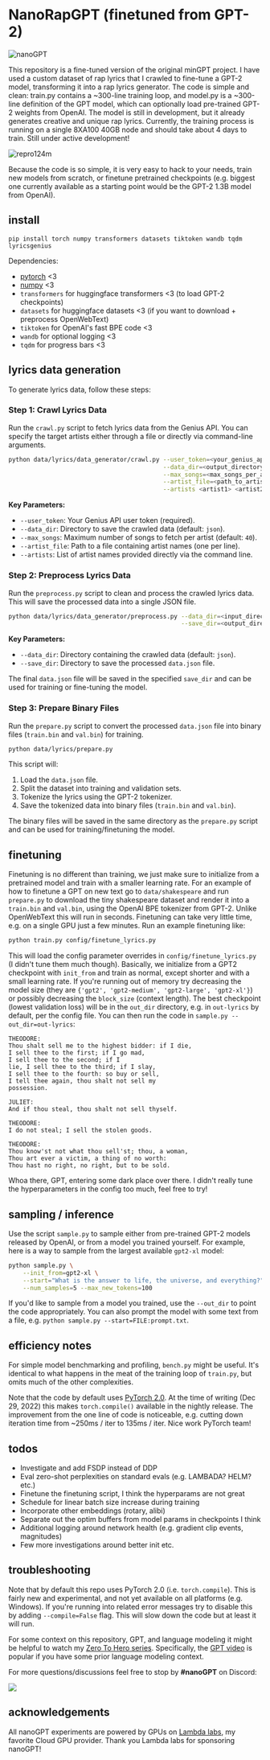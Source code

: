 # NanoRapGPT (finetuned from GPT-2)

![nanoGPT](assets/NanoRapGPT.png)

This repository is a fine-tuned version of the original minGPT project. I have used a custom dataset of rap lyrics that I crawled to fine-tune a GPT-2 model, transforming it into a rap lyrics generator. The code is simple and clean: train.py contains a ~300-line training loop, and model.py is a ~300-line definition of the GPT model, which can optionally load pre-trained GPT-2 weights from OpenAI. The model is still in development, but it already generates creative and unique rap lyrics. Currently, the training process is running on a single 8XA100 40GB node and should take about 4 days to train. Still under active development!

![repro124m](assets/gpt2_124M_loss.png)

Because the code is so simple, it is very easy to hack to your needs, train new models from scratch, or finetune pretrained checkpoints (e.g. biggest one currently available as a starting point would be the GPT-2 1.3B model from OpenAI).

## install

```
pip install torch numpy transformers datasets tiktoken wandb tqdm lyricsgenius
```

Dependencies:

- [pytorch](https://pytorch.org) <3
- [numpy](https://numpy.org/install/) <3
-  `transformers` for huggingface transformers <3 (to load GPT-2 checkpoints)
-  `datasets` for huggingface datasets <3 (if you want to download + preprocess OpenWebText)
-  `tiktoken` for OpenAI's fast BPE code <3
-  `wandb` for optional logging <3
-  `tqdm` for progress bars <3

## lyrics data generation

To generate lyrics data, follow these steps:

### Step 1: Crawl Lyrics Data
Run the `crawl.py` script to fetch lyrics data from the Genius API. You can specify the target artists either through a file or directly via command-line arguments.

```sh
python data/lyrics/data_generator/crawl.py --user_token=<your_genius_api_token> \
                                           --data_dir=<output_directory> \
                                           --max_songs=<max_songs_per_artist> \
                                           --artist_file=<path_to_artist_file> \
                                           --artists <artist1> <artist2> ...
```

**Key Parameters:**
- `--user_token`: Your Genius API user token (required).
- `--data_dir`: Directory to save the crawled data (default: `json`).
- `--max_songs`: Maximum number of songs to fetch per artist (default: `40`).
- `--artist_file`: Path to a file containing artist names (one per line).
- `--artists`: List of artist names provided directly via the command line.

### Step 2: Preprocess Lyrics Data
Run the `preprocess.py` script to clean and process the crawled lyrics data. This will save the processed data into a single JSON file.

```sh
python data/lyrics/data_generator/preprocess.py --data_dir=<input_directory> \
                                                --save_dir=<output_directory>
```

**Key Parameters:**
- `--data_dir`: Directory containing the crawled data (default: `json`).
- `--save_dir`: Directory to save the processed `data.json` file.

The final `data.json` file will be saved in the specified `save_dir` and can be used for training or fine-tuning the model.

### Step 3: Prepare Binary Files
Run the `prepare.py` script to convert the processed `data.json` file into binary files (`train.bin` and `val.bin`) for training.

```sh
python data/lyrics/prepare.py
```

This script will:
1. Load the `data.json` file.
2. Split the dataset into training and validation sets.
3. Tokenize the lyrics using the GPT-2 tokenizer.
4. Save the tokenized data into binary files (`train.bin` and `val.bin`).

The binary files will be saved in the same directory as the `prepare.py` script and can be used for training/finetuning the model.

## finetuning

Finetuning is no different than training, we just make sure to initialize from a pretrained model and train with a smaller learning rate. For an example of how to finetune a GPT on new text go to `data/shakespeare` and run `prepare.py` to download the tiny shakespeare dataset and render it into a `train.bin` and `val.bin`, using the OpenAI BPE tokenizer from GPT-2. Unlike OpenWebText this will run in seconds. Finetuning can take very little time, e.g. on a single GPU just a few minutes. Run an example finetuning like:

```sh
python train.py config/finetune_lyrics.py
```

This will load the config parameter overrides in `config/finetune_lyrics.py` (I didn't tune them much though). Basically, we initialize from a GPT2 checkpoint with `init_from` and train as normal, except shorter and with a small learning rate. If you're running out of memory try decreasing the model size (they are `{'gpt2', 'gpt2-medium', 'gpt2-large', 'gpt2-xl'}`) or possibly decreasing the `block_size` (context length). The best checkpoint (lowest validation loss) will be in the `out_dir` directory, e.g. in `out-lyrics` by default, per the config file. You can then run the code in `sample.py --out_dir=out-lyrics`:

```
THEODORE:
Thou shalt sell me to the highest bidder: if I die,
I sell thee to the first; if I go mad,
I sell thee to the second; if I
lie, I sell thee to the third; if I slay,
I sell thee to the fourth: so buy or sell,
I tell thee again, thou shalt not sell my
possession.

JULIET:
And if thou steal, thou shalt not sell thyself.

THEODORE:
I do not steal; I sell the stolen goods.

THEODORE:
Thou know'st not what thou sell'st; thou, a woman,
Thou art ever a victim, a thing of no worth:
Thou hast no right, no right, but to be sold.
```

Whoa there, GPT, entering some dark place over there. I didn't really tune the hyperparameters in the config too much, feel free to try!

## sampling / inference

Use the script `sample.py` to sample either from pre-trained GPT-2 models released by OpenAI, or from a model you trained yourself. For example, here is a way to sample from the largest available `gpt2-xl` model:

```sh
python sample.py \
    --init_from=gpt2-xl \
    --start="What is the answer to life, the universe, and everything?" \
    --num_samples=5 --max_new_tokens=100
```

If you'd like to sample from a model you trained, use the `--out_dir` to point the code appropriately. You can also prompt the model with some text from a file, e.g. ```python sample.py --start=FILE:prompt.txt```.

## efficiency notes

For simple model benchmarking and profiling, `bench.py` might be useful. It's identical to what happens in the meat of the training loop of `train.py`, but omits much of the other complexities.

Note that the code by default uses [PyTorch 2.0](https://pytorch.org/get-started/pytorch-2.0/). At the time of writing (Dec 29, 2022) this makes `torch.compile()` available in the nightly release. The improvement from the one line of code is noticeable, e.g. cutting down iteration time from ~250ms / iter to 135ms / iter. Nice work PyTorch team!

## todos

- Investigate and add FSDP instead of DDP
- Eval zero-shot perplexities on standard evals (e.g. LAMBADA? HELM? etc.)
- Finetune the finetuning script, I think the hyperparams are not great
- Schedule for linear batch size increase during training
- Incorporate other embeddings (rotary, alibi)
- Separate out the optim buffers from model params in checkpoints I think
- Additional logging around network health (e.g. gradient clip events, magnitudes)
- Few more investigations around better init etc.

## troubleshooting

Note that by default this repo uses PyTorch 2.0 (i.e. `torch.compile`). This is fairly new and experimental, and not yet available on all platforms (e.g. Windows). If you're running into related error messages try to disable this by adding `--compile=False` flag. This will slow down the code but at least it will run.

For some context on this repository, GPT, and language modeling it might be helpful to watch my [Zero To Hero series](https://karpathy.ai/zero-to-hero.html). Specifically, the [GPT video](https://www.youtube.com/watch?v=kCc8FmEb1nY) is popular if you have some prior language modeling context.

For more questions/discussions feel free to stop by **#nanoGPT** on Discord:

[![](https://dcbadge.vercel.app/api/server/3zy8kqD9Cp?compact=true&style=flat)](https://discord.gg/3zy8kqD9Cp)

## acknowledgements

All nanoGPT experiments are powered by GPUs on [Lambda labs](https://lambdalabs.com), my favorite Cloud GPU provider. Thank you Lambda labs for sponsoring nanoGPT!
